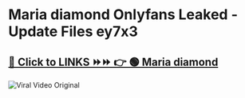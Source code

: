 
 # Maria diamond Onlyfans Leaked - Update Files ey7x3

## <h2><a href="https://clipsfans.com/Maria_diamond&ref=git">🔗 Click to LINKS ⏩⏩ 👉 🟢 Maria diamond </a></h2>

<a href="https://clipsfans.com/Maria_diamond&ref=git" rel="nofollow" data-target="animated-image.originalLink"><img src="https://i.ibb.co.com/xMMVF88/686577567.gif" alt="Viral Video Original" style="max-width: 100%; display: inline-block;" data-target="animated-image.originalImage"></a>

